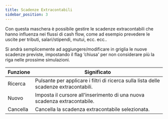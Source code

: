 ```yaml
---
title: Scadenze Extracontabili
sidebar_position: 3
---
```


Con questa maschera è possibile gestire le scadenze extracontabili che hanno influenza nei flussi di cash flow, come ad esempio prevedere le uscite per tributi, salari/stipendi, mutui, ecc. ecc..

Si andrà semplicemente ad aggiungere/modificare in griglia le nuove scadenze previste, impostando il flag ‘chiusa' per non considerare più la riga nelle prossime simulazioni.



| Funzione | Significato |
| --- | --- |
| Ricerca | Pulsante per applicare i filtri di ricerca sulla lista delle scadenze extracontabili. |
| Nuovo | Imposta il cursore all'inserimento di una nuova scadenza extracontabile. |
| Cancella | Cancella la scadenza extracontabile selezionata. |






